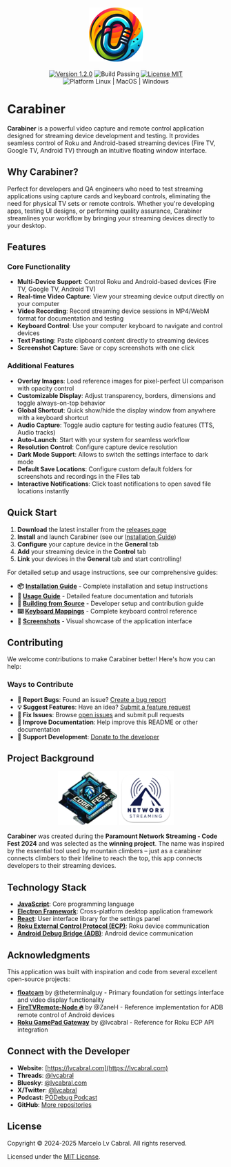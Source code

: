 <p align="center">
  <img src="images/carabiner-icon.png" height="125px" alt="Carabiner logo" />
  <br><br>
  <a href="https://github.com/lvcabral/carabiner/releases/tag/1.2.0"><img src="https://img.shields.io/badge/Version-1.2.0-blue.svg" alt="Version 1.2.0" /></a>
  <img src="https://img.shields.io/badge/Build-Passing-green.svg" alt="Build Passing" />
  <a href="./LICENSE"><img src="https://img.shields.io/badge/license-MIT-brightgreen?style=flat-square" alt="License MIT" /></a>
  <img src="https://img.shields.io/badge/Platform-Linux%20%7C%20MacOS%20%7C%20Windows-blue?style=flat-square" alt="Platform Linux | MacOS | Windows" />
</p>

# Carabiner

**Carabiner** is a powerful video capture and remote control application designed for streaming device development and testing. It provides seamless control of Roku and Android-based streaming devices (Fire TV, Google TV, Android TV) through an intuitive floating window interface.

## Why Carabiner?

Perfect for developers and QA engineers who need to test streaming applications using capture cards and keyboard controls, eliminating the need for physical TV sets or remote controls. Whether you're developing apps, testing UI designs, or performing quality assurance, Carabiner streamlines your workflow by bringing your streaming devices directly to your desktop.

## Features

### Core Functionality

- **Multi-Device Support**: Control Roku and Android-based devices (Fire TV, Google TV, Android TV)
- **Real-time Video Capture**: View your streaming device output directly on your computer
- **Video Recording**: Record streaming device sessions in MP4/WebM format for documentation and testing
- **Keyboard Control**: Use your computer keyboard to navigate and control devices
- **Text Pasting**: Paste clipboard content directly to streaming devices
- **Screenshot Capture**: Save or copy screenshots with one click

### Additional Features

- **Overlay Images**: Load reference images for pixel-perfect UI comparison with opacity control
- **Customizable Display**: Adjust transparency, borders, dimensions and toggle always-on-top behavior
- **Global Shortcut**: Quick show/hide the display window from anywhere with a keyboard shortcut
- **Audio Capture**: Toggle audio capture for testing audio features (TTS, Audio tracks)
- **Auto-Launch**: Start with your system for seamless workflow
- **Resolution Control**: Configure capture device resolution
- **Dark Mode Support**: Allows to switch the settings interface to dark mode
- **Default Save Locations**: Configure custom default folders for screenshots and recordings in the Files tab
- **Interactive Notifications**: Click toast notifications to open saved file locations instantly

## Quick Start

1. **Download** the latest installer from the [releases page](https://github.com/lvcabral/carabiner/releases)
2. **Install** and launch Carabiner (see our [Installation Guide](./docs/installation.md))
3. **Configure** your capture device in the **General** tab
4. **Add** your streaming device in the **Control** tab
5. **Link** your devices in the **General** tab and start controlling!

For detailed setup and usage instructions, see our comprehensive guides:

- **📦 [Installation Guide](./docs/installation.md)** - Complete installation and setup instructions
- **📖 [Usage Guide](./docs/usage-guide.md)** - Detailed feature documentation and tutorials
- **🔧 [Building from Source](./docs/building-from-source.md)** - Developer setup and contribution guide
- **⌨️ [Keyboard Mappings](./docs/key-mappings.md)** - Complete keyboard control reference
- **📸 [Screenshots](./docs/screenshots.md)** - Visual showcase of the application interface

## Contributing

We welcome contributions to make Carabiner better! Here's how you can help:

### Ways to Contribute

- **🐛 Report Bugs**: Found an issue? [Create a bug report](https://github.com/lvcabral/carabiner/issues)
- **💡 Suggest Features**: Have an idea? [Submit a feature request](https://github.com/lvcabral/carabiner/issues)
- **🔧 Fix Issues**: Browse [open issues](https://github.com/lvcabral/carabiner/issues) and submit pull requests
- **📖 Improve Documentation**: Help improve this README or other documentation
- **💖 Support Development**: [Donate to the developer](https://paypal.me/lvcabral)

## Project Background

<p align="center"><img src="./public/images/codefest-2024.webp" height="125px" alt="Code Fest" />
<img src="./public/images/network-streaming.png" height="125px" alt="Network Streaming" /></p>

**Carabiner** was created during the **Paramount Network Streaming - Code Fest 2024** and was selected as the **winning project**. The name was inspired by the essential tool used by mountain climbers – just as a carabiner connects climbers to their lifeline to reach the top, this app connects developers to their streaming devices.

## Technology Stack

- **[JavaScript](https://developer.mozilla.org/en-US/docs/Web/JavaScript)**: Core programming language
- **[Electron Framework](https://www.electronjs.org/)**: Cross-platform desktop application framework
- **[React](https://react.dev/)**: User interface library for the settings panel
- **[Roku External Control Protocol (ECP)](https://developer.roku.com/docs/developer-program/dev-tools/external-control-api.md)**: Roku device communication
- **[Android Debug Bridge (ADB)](https://developer.android.com/tools/adb)**: Android device communication

## Acknowledgments

This application was built with inspiration and code from several excellent open-source projects:

- **[floatcam](https://github.com/theterminalguy/floatcam)** by @theterminalguy - Primary foundation for settings interface and video display functionality
- **[FireTVRemote-Node 🔥](https://github.com/ZaneH/firetv-remote/)** by @ZaneH - Reference implementation for ADB remote control of Android devices
- **[Roku GamePad Gateway](https://github.com/lvcabral/roku-gpg)** by @lvcabral - Reference for Roku ECP API integration

## Connect with the Developer

- **Website**: [https://lvcabral.com](https://lvcabral.com)
- **Threads**: [@lvcabral](https://www.threads.net/@lvcabral)
- **Bluesky**: [@lvcabral.com](https://bsky.app/profile/lvcabral.com)
- **X/Twitter**: [@lvcabral](https://twitter.com/lvcabral)
- **Podcast**: [PODebug Podcast](http://podebug.com)
- **GitHub**: [More repositories](https://github.com/lvcabral)

## License

Copyright © 2024-2025 Marcelo Lv Cabral. All rights reserved.

Licensed under the [MIT License](LICENSE).
